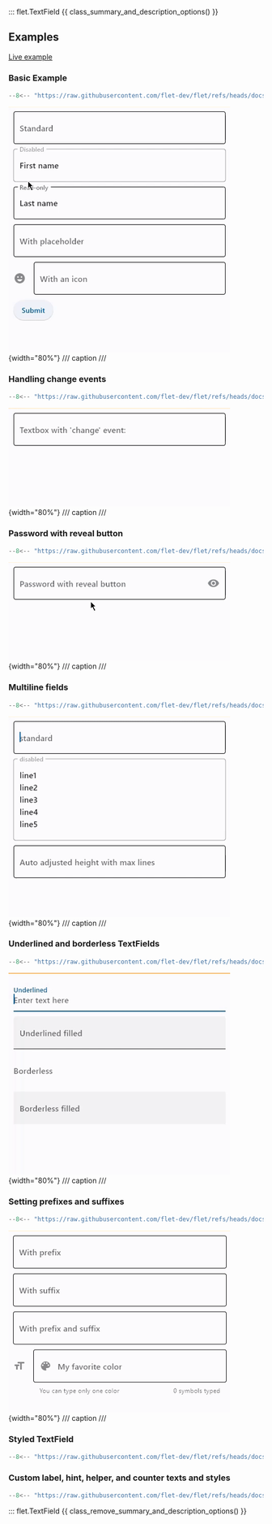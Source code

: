 ::: flet.TextField
{{ class_summary_and_description_options() }}

## Examples

[Live example](https://flet-controls-gallery.fly.dev/input/textfield)

### Basic Example

```python
--8<-- "https://raw.githubusercontent.com/flet-dev/flet/refs/heads/docs/sdk/python/examples/controls/text-field/basic.py"
```

![basic](https://raw.githubusercontent.com/flet-dev/flet/docs/sdk/python/examples/controls/text-field/media/basic.gif){width="80%"}
/// caption
///

### Handling change events

```python
--8<-- "https://raw.githubusercontent.com/flet-dev/flet/refs/heads/docs/sdk/python/examples/controls/text-field/handling-change-events.py"
```

![handling-change-events](https://raw.githubusercontent.com/flet-dev/flet/docs/sdk/python/examples/controls/text-field/media/handling-change-events.gif){width="80%"}
/// caption
///

### Password with reveal button

```python
--8<-- "https://raw.githubusercontent.com/flet-dev/flet/refs/heads/docs/sdk/python/examples/controls/text-field/password.py"
```

![password](https://raw.githubusercontent.com/flet-dev/flet/docs/sdk/python/examples/controls/text-field/media/password.gif){width="80%"}
/// caption
///

### Multiline fields

```python
--8<-- "https://raw.githubusercontent.com/flet-dev/flet/refs/heads/docs/sdk/python/examples/controls/text-field/multiline.py"
```

![multiline](https://raw.githubusercontent.com/flet-dev/flet/docs/sdk/python/examples/controls/text-field/media/multiline.gif){width="80%"}
/// caption
///

### Underlined and borderless TextFields

```python
--8<-- "https://raw.githubusercontent.com/flet-dev/flet/refs/heads/docs/sdk/python/examples/controls/text-field/underlined-and-borderless.py"
```

![underlined-and-borderless](https://raw.githubusercontent.com/flet-dev/flet/docs/sdk/python/examples/controls/text-field/media/underlined-and-borderless.gif){width="80%"}
/// caption
///

### Setting prefixes and suffixes

```python
--8<-- "https://raw.githubusercontent.com/flet-dev/flet/refs/heads/docs/sdk/python/examples/controls/text-field/prefix-and-suffix.py"
```

![prefix-and-suffix](https://raw.githubusercontent.com/flet-dev/flet/docs/sdk/python/examples/controls/text-field/media/prefix-and-suffix.gif){width="80%"}
/// caption
///

### Styled TextField

```python
--8<-- "https://raw.githubusercontent.com/flet-dev/flet/refs/heads/docs/sdk/python/examples/controls/text-field/styled.py"
```

### Custom label, hint, helper, and counter texts and styles

```python
--8<-- "https://raw.githubusercontent.com/flet-dev/flet/refs/heads/docs/sdk/python/examples/controls/text-field/label-hint-helper-counter.py"
```

::: flet.TextField
{{ class_remove_summary_and_description_options() }}
